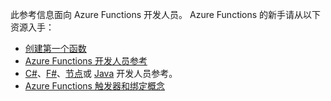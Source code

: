 此参考信息面向 Azure Functions 开发人员。 Azure Functions 的新手请从以下资源入手：

- [创建第一个函数](../articles/azure-functions/functions-create-first-azure-function.md)
- [Azure Functions 开发人员参考](../articles/azure-functions/functions-reference.md)
- [C#](../articles/azure-functions/functions-reference-csharp.md)、[F#](../articles/azure-functions/functions-reference-fsharp.md)、[节点](../articles/azure-functions/functions-reference-node.md)或 [Java](../articles/azure-functions/functions-reference-java.md) 开发人员参考。
- [Azure Functions 触发器和绑定概念](../articles/azure-functions/functions-triggers-bindings.md)


